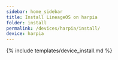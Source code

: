 ```yaml
---
sidebar: home_sidebar
title: Install LineageOS on harpia
folder: install
permalink: /devices/harpia/install/
device: harpia
---
```

{% include templates/device_install.md %}
